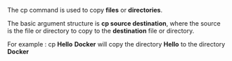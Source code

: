 The  cp  command is used to copy **files** or **directories**.

The basic argument structure is  **cp source destination**, where the  source  
is the file or directory to copy to the  **destination**  file or directory.

For example : cp **Hello** **Docker** will copy the directory **Hello** to the 
directory **Docker**
